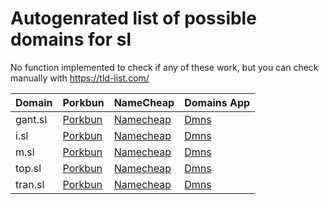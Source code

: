 # Autogenrated list of possible domains for sl

No function implemented to check if any of these work, but you can check manually with https://tld-list.com/

| Domain | Porkbun | NameCheap | Domains App |
|---|---|---|---|
| gant.sl | [Porkbun](https://porkbun.com/checkout/search?prb=e814663da1&tlds=&idnLanguage=&search=search&q=gant.sl) | [Namecheap](https://www.namecheap.com/domains/registration/results/?domain=gant.sl) | [Dmns](https://dmns.app/domains?q=gant.sl) |
| i.sl | [Porkbun](https://porkbun.com/checkout/search?prb=e814663da1&tlds=&idnLanguage=&search=search&q=i.sl) | [Namecheap](https://www.namecheap.com/domains/registration/results/?domain=i.sl) | [Dmns](https://dmns.app/domains?q=i.sl) |
| m.sl | [Porkbun](https://porkbun.com/checkout/search?prb=e814663da1&tlds=&idnLanguage=&search=search&q=m.sl) | [Namecheap](https://www.namecheap.com/domains/registration/results/?domain=m.sl) | [Dmns](https://dmns.app/domains?q=m.sl) |
| top.sl | [Porkbun](https://porkbun.com/checkout/search?prb=e814663da1&tlds=&idnLanguage=&search=search&q=top.sl) | [Namecheap](https://www.namecheap.com/domains/registration/results/?domain=top.sl) | [Dmns](https://dmns.app/domains?q=top.sl) |
| tran.sl | [Porkbun](https://porkbun.com/checkout/search?prb=e814663da1&tlds=&idnLanguage=&search=search&q=tran.sl) | [Namecheap](https://www.namecheap.com/domains/registration/results/?domain=tran.sl) | [Dmns](https://dmns.app/domains?q=tran.sl) |
